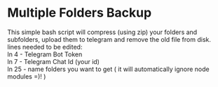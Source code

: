 
# Multiple Folders Backup
This simple bash script will compress (using zip)
your folders and subfolders, upload them to telegram
and remove the old file from disk.\
lines needed to be edited:\
ln 4 - Telegram Bot Token\
ln 7 - Telegram Chat Id (your id)\
ln 25 - name folders you want to get ( it will automatically
ignore node modules =)! )